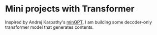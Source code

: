 # Mini projects with Transformer 

Inspired by Andrej Karpathy's [minGPT](https://github.com/karpathy/minGPT), I am building some decoder-only transformer model that generates contents.